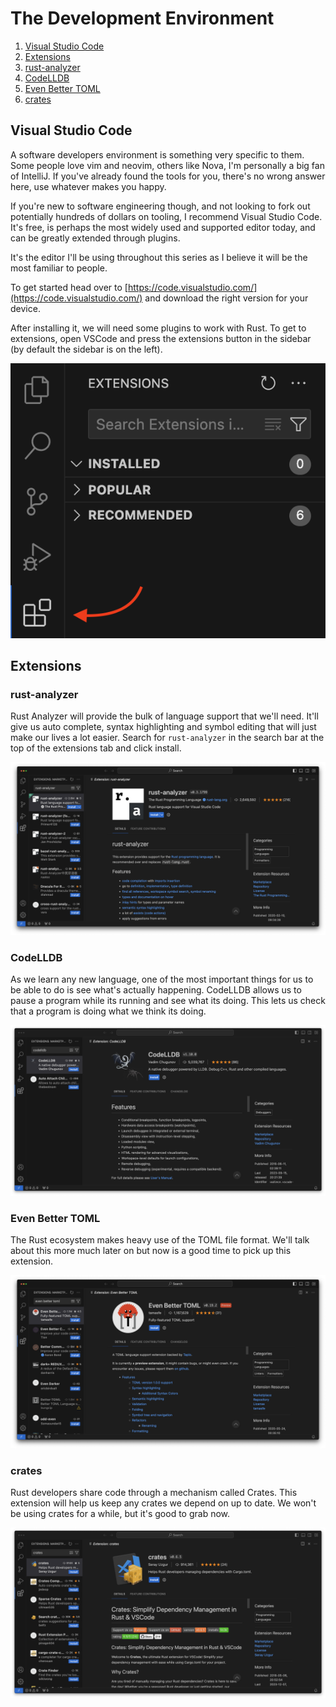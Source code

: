 The Development Environment
===========================

1. [Visual Studio Code](#visual-studio-code)
2. [Extensions](#extensions)
3. [rust-analyzer](#rust-analyzer)
4. [CodeLLDB](#codelldb)
5. [Even Better TOML](#even-better-toml)
6. [crates](#crates)


Visual Studio Code
------------------

A software developers environment is something very specific to them. Some people love vim and neovim, others like Nova,
I'm personally a big fan of IntelliJ. If you've already found the tools for you, there's no wrong answer here, use
whatever makes you happy.

If you're new to software engineering though, and not looking to fork out potentially hundreds of dollars on tooling,
I recommend Visual Studio Code. It's free, is perhaps the most widely used and supported editor today, and can be
greatly extended through plugins.

It's the editor I'll be using throughout this series as I believe it will be the most familiar to people.

To get started head over to [https://code.visualstudio.com/](https://code.visualstudio.com/) and download the right
version for your device.

After installing it, we will need some plugins to work with Rust. To get to extensions, open VSCode and press the
extensions button in the sidebar (by default the sidebar is on the left).

![VSCode Extensions](images/vscode-extensions.png)

Extensions
----------

### rust-analyzer

Rust Analyzer will provide the bulk of language support that we'll need. It'll give us auto complete, syntax
highlighting and symbol editing that will just make our lives a lot easier. Search for `rust-analyzer` in the search
bar at the top of the extensions tab and click install.

![vscode-extension-rust-analyzer.png](images/vscode-extension-rust-analyzer.png)

### CodeLLDB

As we learn any new language, one of the most important things for us to be able to do is see what's actually happening.
CodeLLDB allows us to pause a program while its running and see what its doing. This lets us check that a program is
doing what we think its doing.

![vscode-extension-codelldb.png](images/vscode-extension-codelldb.png)

### Even Better TOML

The Rust ecosystem makes heavy use of the TOML file format. We'll talk about this more much later on but now is a good
time to pick up this extension.

![vscode-extension-toml.png](images/vscode-extension-toml.png)

### crates

Rust developers share code through a mechanism called Crates. This extension will help us keep any crates we depend on
up to date. We won't be using crates for a while, but it's good to grab now. 

![vscode-extension-crates.png](images/vscode-extension-crates.png)
